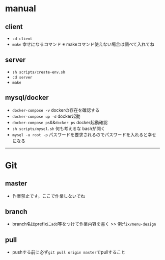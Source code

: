 # manual
## client
- ``cd client``
- ``make`` 幸せになるコマンド
※ makeコマンド使えない場合は調べて入れてね
## server
- ``sh scripts/create-env.sh``
- ``cd server``
- ``make``
## mysql/docker
- ``docker-compose -v`` dockerの存在を確認する
- ``docker-compose up -d`` docker起動
- ``docker-compose ps``&&``docker ps`` docker起動確認
- ``sh scripts/mysql.sh`` 何も考えるな bashが開く
- ``mysql -u root -p`` パスワードを要求されるのでパスワードを入れると幸せになる
***
# Git
## master
- 作業禁止です。ここで作業しないでね
## branch
- branch名はprefixに``add``等をつけて作業内容を書く >> 例:``fix/menu-design``
## pull
- pushする前に必ず``git pull origin master``でpullすること
